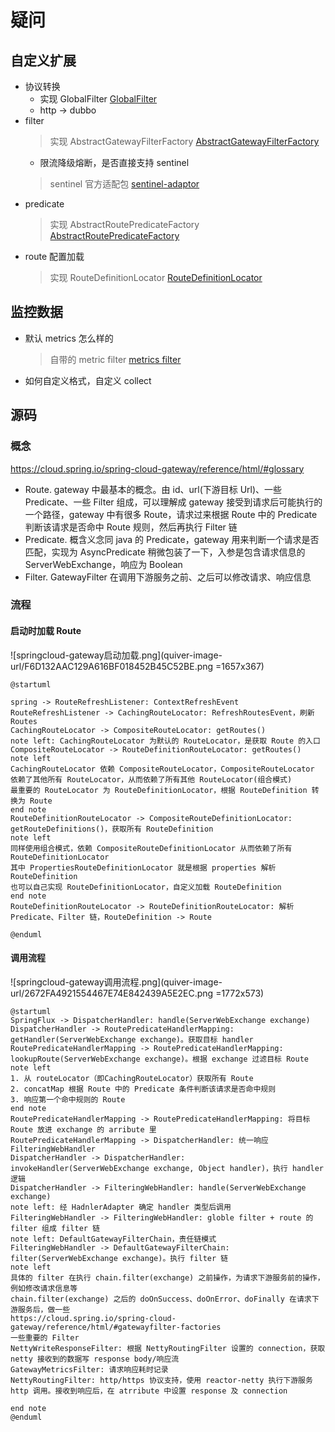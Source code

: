 # 疑问
## 自定义扩展
  - 协议转换
    - 实现 GlobalFilter [GlobalFilter](https://cloud.spring.io/spring-cloud-gateway/reference/html/#writing-custom-global-filters)
    - http -> dubbo
  - filter
    > 实现 AbstractGatewayFilterFactory [AbstractGatewayFilterFactory](https://cloud.spring.io/spring-cloud-gateway/reference/html/#writing-custom-gatewayfilter-factories)
    - 限流降级熔断，是否直接支持 sentinel
     > sentinel 官方适配包 [sentinel-adaptor](https://sentinelguard.io/zh-cn/docs/api-gateway-flow-control.html)
  - predicate
    > 实现 AbstractRoutePredicateFactory [AbstractRoutePredicateFactory](https://cloud.spring.io/spring-cloud-gateway/reference/html/#writing-custom-route-predicate-factories)
  - route 配置加载
    > 实现 RouteDefinitionLocator [RouteDefinitionLocator](https://cloud.spring.io/spring-cloud-gateway/reference/html/#configuration)
## 监控数据
  - 默认 metrics 怎么样的 
    > 自带的 metric filter [metrics filter](https://cloud.spring.io/spring-cloud-gateway/reference/html/#the-gateway-metrics-filter)
  - 如何自定义格式，自定义 collect
  
## 源码
### 概念
https://cloud.spring.io/spring-cloud-gateway/reference/html/#glossary
- Route. gateway 中最基本的概念。由 id、url(下游目标 Url)、一些 Predicate、一些 Filter 组成，可以理解成 gateway 接受到请求后可能执行的一个路径，gateway 中有很多 Route，请求过来根据 Route 中的 Predicate 判断该请求是否命中 Route 规则，然后再执行 Filter 链
- Predicate. 概含义念同 java 的 Predicate，gateway 用来判断一个请求是否匹配，实现为 AsyncPredicate 稍微包装了一下，入参是包含请求信息的 ServerWebExchange，响应为 Boolean
- Filter. GatewayFilter 在调用下游服务之前、之后可以修改请求、响应信息


### 流程
#### 启动时加载 Route 
![springcloud-gateway启动加载.png](quiver-image-url/F6D132AAC129A616BF018452B45C52BE.png =1657x367)

```plantuml
@startuml

spring -> RouteRefreshListener: ContextRefreshEvent
RouteRefreshListener -> CachingRouteLocator: RefreshRoutesEvent，刷新 Routes
CachingRouteLocator -> CompositeRouteLocator: getRoutes()
note left: CachingRouteLocator 为默认的 RouteLocator，是获取 Route 的入口
CompositeRouteLocator -> RouteDefinitionRouteLocator: getRoutes()
note left
CachingRouteLocator 依赖 CompositeRouteLocator，CompositeRouteLocator 依赖了其他所有 RouteLocator，从而依赖了所有其他 RouteLocator(组合模式)
最重要的 RouteLocator 为 RouteDefinitionLocator，根据 RouteDefinition 转换为 Route
end note
RouteDefinitionRouteLocator -> CompositeRouteDefinitionLocator: getRouteDefinitions()，获取所有 RouteDefinition
note left
同样使用组合模式，依赖 CompositeRouteDefinitionLocator 从而依赖了所有 RouteDefinitionLocator
其中 PropertiesRouteDefinitionLocator 就是根据 properties 解析 RouteDefinition
也可以自己实现 RouteDefinitionLocator，自定义加载 RouteDefinition
end note
RouteDefinitionRouteLocator -> RouteDefinitionRouteLocator: 解析 Predicate、Filter 链，RouteDefinition -> Route

@enduml
```
#### 调用流程
![springcloud-gateway调用流程.png](quiver-image-url/2672FA4921554467E74E842439A5E2EC.png =1772x573)
```plantuml
@startuml
SpringFlux -> DispatcherHandler: handle(ServerWebExchange exchange)
DispatcherHandler -> RoutePredicateHandlerMapping: getHandler(ServerWebExchange exchange)。获取目标 handler
RoutePredicateHandlerMapping -> RoutePredicateHandlerMapping: lookupRoute(ServerWebExchange exchange)。根据 exchange 过滤目标 Route
note left
1. 从 routeLocator（即CachingRouteLocator）获取所有 Route
2. concatMap 根据 Route 中的 Predicate 条件判断该请求是否命中规则
3. 响应第一个命中规则的 Route
end note
RoutePredicateHandlerMapping -> RoutePredicateHandlerMapping: 将目标 Route 放进 exchange 的 arribute 里
RoutePredicateHandlerMapping -> DispatcherHandler: 统一响应 FilteringWebHandler
DispatcherHandler -> DispatcherHandler: invokeHandler(ServerWebExchange exchange, Object handler)，执行 handler 逻辑
DispatcherHandler -> FilteringWebHandler: handle(ServerWebExchange exchange)
note left: 经 HadnlerAdapter 确定 handler 类型后调用
FilteringWebHandler -> FilteringWebHandler: globle filter + route 的 filter 组成 filter 链
note left: DefaultGatewayFilterChain，责任链模式
FilteringWebHandler -> DefaultGatewayFilterChain: filter(ServerWebExchange exchange)。执行 filter 链
note left
具体的 filter 在执行 chain.filter(exchange) 之前操作，为请求下游服务前的操作，例如修改请求信息等
chain.filter(exchange) 之后的 doOnSuccess、doOnError、doFinally 在请求下游服务后，做一些
https://cloud.spring.io/spring-cloud-gateway/reference/html/#gatewayfilter-factories
一些重要的 Filter
NettyWriteResponseFilter: 根据 NettyRoutingFilter 设置的 connection，获取 netty 接收到的数据写 response body/响应流
GatewayMetricsFilter: 请求响应耗时记录
NettyRoutingFilter: http/https 协议支持，使用 reactor-netty 执行下游服务 http 调用。接收到响应后，在 atrribute 中设置 response 及 connection

end note
@enduml
```


